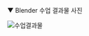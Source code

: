 ▼ Blender 수업 결과물 사진

![수업결과물](https://user-images.githubusercontent.com/62154896/193824326-44b23d40-f082-4476-b6af-2e46feb0bfcb.JPG)
